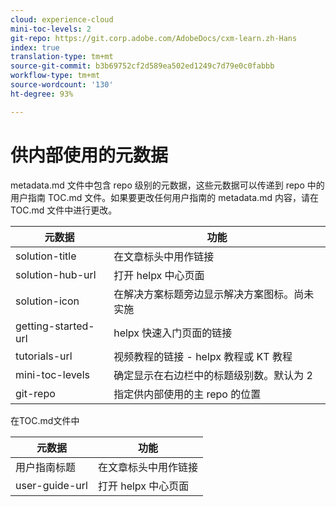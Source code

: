 ```yaml
---
cloud: experience-cloud
mini-toc-levels: 2
git-repo: https://git.corp.adobe.com/AdobeDocs/cxm-learn.zh-Hans
index: true
translation-type: tm+mt
source-git-commit: b3b69752cf2d589ea502ed1249c7d79e0c0fabbb
workflow-type: tm+mt
source-wordcount: '130'
ht-degree: 93%

---
```



# 供内部使用的元数据

metadata.md 文件中包含 repo 级别的元数据，这些元数据可以传递到 repo 中的用户指南 TOC.md 文件。如果要更改任何用户指南的 metadata.md 内容，请在 TOC.md 文件中进行更改。

| 元数据 | 功能 |
|--- |--- |
| solution-title | 在文章标头中用作链接 |
| solution-hub-url | 打开 helpx 中心页面 |
| solution-icon | 在解决方案标题旁边显示解决方案图标。尚未实施 |
| getting-started-url | helpx 快速入门页面的链接 |
| tutorials-url | 视频教程的链接 - helpx 教程或 KT 教程 |
| mini-toc-levels | 确定显示在右边栏中的标题级别数。默认为 2 |
| git-repo | 指定供内部使用的主 repo 的位置 |

在TOC.md文件中

| 元数据 | 功能 |
|--- |--- |
| 用户指南标题 | 在文章标头中用作链接 |
| user-guide-url | 打开 helpx 中心页面 |
